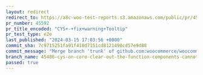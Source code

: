 ```yaml
---
layout: redirect
redirect_to: https://a8c-woo-test-reports.s3.amazonaws.com/public/pr/45592/e2e/index.html
pr_number: 45592
pr_title_encoded: "CYS+-+fix+warning+Tooltip"
pr_test_type: e2e
last_published: "2024-03-15 17:03:56 +0000"
commit_sha: 7c9715251fa91f418d7151cd8121490cd57e9d88
commit_message: "Merge branch 'trunk' of github.com:woocommerce/woocommerce into 45486…"
branch_name: 45486-cys-on-core-clear-out-the-function-components-cannot-be-given-refs-error-whenever-switching-headers
passed: true
---
```

